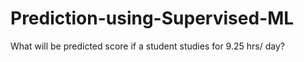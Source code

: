 # Prediction-using-Supervised-ML
What will be predicted score if a student studies for 9.25 hrs/ day?
